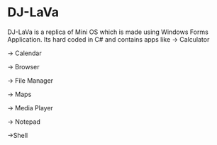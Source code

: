 # DJ-LaVa
DJ-LaVa is a replica of Mini OS which is made using Windows Forms Application. Its hard coded in C# and contains apps like 
-> Calculator

-> Calendar

-> Browser

-> File Manager

-> Maps

-> Media Player 

-> Notepad

->Shell
